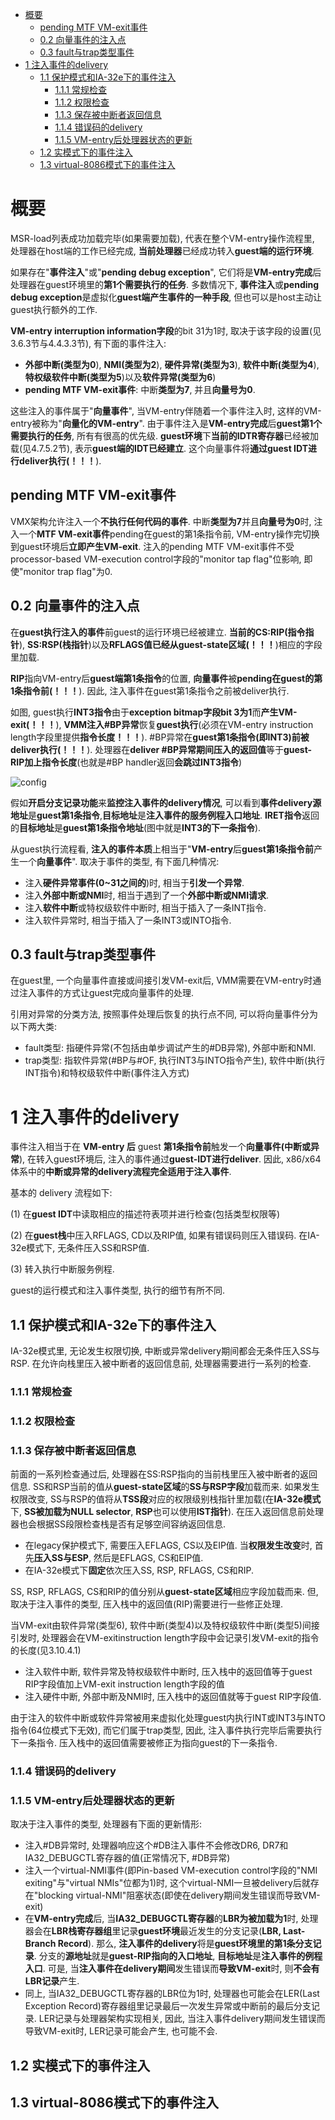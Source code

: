 
<!-- @import "[TOC]" {cmd="toc" depthFrom=1 depthTo=6 orderedList=false} -->

<!-- code_chunk_output -->

- [概要](#概要)
  - [pending MTF VM-exit事件](#pending-mtf-vm-exit事件)
  - [0.2 向量事件的注入点](#02-向量事件的注入点)
  - [0.3 fault与trap类型事件](#03-fault与trap类型事件)
- [1 注入事件的delivery](#1-注入事件的delivery)
  - [1.1 保护模式和IA\-32e下的事件注入](#11-保护模式和ia-32e下的事件注入)
    - [1.1.1 常规检查](#111-常规检查)
    - [1.1.2 权限检查](#112-权限检查)
    - [1.1.3 保存被中断者返回信息](#113-保存被中断者返回信息)
    - [1.1.4 错误码的delivery](#114-错误码的delivery)
    - [1.1.5 VM\-entry后处理器状态的更新](#115-vm-entry后处理器状态的更新)
  - [1.2 实模式下的事件注入](#12-实模式下的事件注入)
  - [1.3 virtual-8086模式下的事件注入](#13-virtual-8086模式下的事件注入)

<!-- /code_chunk_output -->

# 概要

MSR\-load列表成功加载完毕(如果需要加载), 代表在整个VM\-entry操作流程里, 处理器在host端的工作已经完成, **当前处理器**已经成功转入**guest端的运行环境**.

如果存在"**事件注入**"或"**pending debug exception**", 它们将是**VM\-entry完成**后处理器在guest环境里的**第1个需要执行的任务**. 多数情况下, **事件注入**或**pending debug exception**是虚拟化**guest端产生事件的一种手段**, 但也可以是host主动让guest执行额外的工作.

**VM\-entry interruption information字段**的bit 31为1时, 取决于该字段的设置(见3.6.3节与4.4.3.3节), 有下面的事件注入:

- **外部中断(类型为0**), **NMI(类型为2**), **硬件异常(类型为3**), **软件中断(类型为4**), **特权级软件中断(类型为5**)以及**软件异常(类型为6**)
- **pending MTF VM\-exit事件**: 中断**类型为7**, 并且**向量号为0**.

这些注入的事件属于"**向量事件**", 当VM\-entry伴随着一个事件注入时, 这样的VM\-entry被称为"**向量化的VM\-entry**". 由于事件注入是**VM\-entry完成**后**guest第1个需要执行的任务**, 所有有很高的优先级. **guest环境**下**当前的IDTR寄存器**已经被加载(见4.7.5.2节), 表示**guest端的IDT已经建立**. 这个向量事件将**通过guest IDT进行deliver执行(！！！**).

## pending MTF VM-exit事件

VMX架构允许注入一个**不执行任何代码的事件**. 中断**类型为7**并且**向量号为0**时, 注入一个**MTF VM\-exit事件**pending在guest的第1条指令前, VM\-entry操作完切换到guest环境后**立即产生VM\-exit**. 注入的pending MTF VM\-exit事件不受processor\-based VM\-execution control字段的"monitor tap flag"位影响, 即使"monitor trap flag"为0.

## 0.2 向量事件的注入点

在**guest执行注入的事件**前guest的运行环境已经被建立. **当前的CS:RIP(指令指针**), **SS:RSP(栈指针**)以及**RFLAGS值已经从guest\-state区域(！！！**)相应的字段里加载.

**RIP**指向VM\-entry后**guest端第1条指令**的位置, **向量事件**被**pending在guest的第1条指令前(！！！**). 因此, 注入事件在guest第1条指令之前被deliver执行.

如图, guest执行**INT3指令**由于**exception bitmap字段bit 3为1**而**产生VM\-exit(！！！**), **VMM注入\#BP异常**恢复**guest执行**(必须在VM\-entry instruction length字段里提供**指令长度！！！**). \#BP异常在**guest第1条指令(即INT3)前被deliver执行(！！！**). 处理器在**deliver \#BP异常期间压入的返回值**等于**guest\-RIP加上指令长度**(也就是\#BP handler返回**会跳过INT3指令**)

![config](./images/1.png)

假如**开启分支记录功能**来**监控注入事件的delivery情况**, 可以看到**事件delivery源地址**是**guest第1条指令**,**目标地址**是**注入事件的服务例程入口地址**. **IRET指令**返回的**目标地址**是**guest第1条指令地址**(图中就是**INT3的下一条指令**).

从guest执行流程看, **注入的事件本质**上相当于"**VM\-entry**后**guest第1条指令前**产生一个**向量事件**". 取决于事件的类型, 有下面几种情况:

- 注入**硬件异常事件(0\~31之间的**)时, 相当于**引发一个异常**.
- 注入**外部中断或NMI**时, 相当于遇到了一个**外部中断或NMI请求**.
- 注入**软件中断**或特权级软件中断时, 相当于插入了一条INT指令.
- 注入软件异常时, 相当于插入了一条INT3或INTO指令.

## 0.3 fault与trap类型事件

在guest里, 一个向量事件直接或间接引发VM\-exit后, VMM需要在VM-entry时通过注入事件的方式让guest完成向量事件的处理.

引用对异常的分类方法, 按照事件处理后恢复的执行点不同, 可以将向量事件分为以下两大类:

- fault类型: 指硬件异常(不包括由单步调试产生的\#DB异常), 外部中断和NMI.
- trap类型: 指软件异常(\#BP与\#OF, 执行INT3与INTO指令产生), 软件中断(执行INT指令)和特权级软件中断(事件注入方式)


# 1 注入事件的delivery

事件注入相当于在 **VM-entry 后** guest **第1条指令前**触发一个**向量事件(中断或异常**), 在转入guest环境后, 注入的事件通过**guest\-IDT进行deliver**. 因此, x86/x64体系中的**中断或异常的delivery流程完全适用于注入事件**.

基本的 delivery 流程如下:

(1) 在**guest IDT**中读取相应的描述符表项并进行检查(包括类型权限等)

(2) 在**guest栈**中压入RFLAGS, CD以及RIP值, 如果有错误码则压入错误码. 在IA\-32e模式下, 无条件压入SS和RSP值.

(3) 转入执行中断服务例程.

guest的运行模式和注入事件类型, 执行的细节有所不同.

## 1.1 保护模式和IA\-32e下的事件注入

IA\-32e模式里, 无论发生权限切换, 中断或异常delivery期间都会无条件压入SS与RSP. 在允许向栈里压入被中断者的返回信息前, 处理器需要进行一系列的检查.

### 1.1.1 常规检查

### 1.1.2 权限检查

### 1.1.3 保存被中断者返回信息

前面的一系列检查通过后, 处理器在SS:RSP指向的当前栈里压入被中断者的返回信息. SS和RSP当前的值从**guest\-state区域**的**SS与RSP字段**加载而来. 如果发生权限改变, SS与RSP的值将从**TSS段**对应的权限级别栈指针里加载(在**IA\-32e模式**下, **SS被加载为NULL selector**, **RSP**也可以使用**IST指针**). 在压入返回信息前处理器也会根据SS段限检查栈是否有足够空间容纳返回信息.

- 在legacy保护模式下, 需要压入EFLAGS, CS以及EIP值. 当**权限发生改变**时, 首先**压入SS与ESP**, 然后是EFLAGS, CS和EIP值.
- 在IA\-32e模式下**固定**依次压入SS, RSP, RFLAGS, CS和RIP.

SS, RSP, RFLAGS, CS和RIP的值分别从**guest\-state区域**相应字段加载而来. 但, 取决于注入事件的类型, 压入栈中的返回值(RIP)需要进行一些修正处理.

当VM\-exit由软件异常(类型6), 软件中断(类型4)以及特权级软件中断(类型5)间接引发时, 处理器会在VM\-exitinstruction length字段中会记录引发VM\-exit的指令的长度(见3.10.4.1)

- 注入软件中断, 软件异常及特权级软件中断时, 压入栈中的返回值等于guest RIP字段值加上VM\-exit instruction length字段的值
- 注入硬件中断, 外部中断及NMI时, 压入栈中的返回值就等于guest RIP字段值.

由于注入的软件中断或软件异常被用来虚拟化处理guest内执行INT或INT3与INTO指令(64位模式下无效), 而它们属于trap类型, 因此, 注入事件执行完毕后需要执行下一条指令. 压入栈中的返回值需要被修正为指向guest的下一条指令.

### 1.1.4 错误码的delivery

### 1.1.5 VM\-entry后处理器状态的更新

取决于注入事件的类型, 处理器有下面的更新情形:

- 注入\#DB异常时, 处理器响应这个\#DB注入事件不会修改DR6, DR7和IA32\_DEBUGCTL寄存器的值(正常情况下, \#DB异常)
- 注入一个virtual\-NMI事件(即Pin\-based VM\-execution control字段的"NMI exiting"与"virtual NMIs"位都为1)时, 这个virtual\-NMI一旦被delivery后就存在"blocking virtual\-NMI"阻塞状态(即使在delivery期间发生错误而导致VM\-exit)
- 在**VM\-entry完成**后, 当**IA32\_DEBUGCTL寄存器**的**LBR为被加载为1**时, 处理器会在**LBR栈寄存器组**里记录**guest环境**最近发生的分支记录(**LBR, Last\-Branch Record**). 那么, **注入事件的delivery**将是**guest环境里的第1条分支记录**. 分支的**源地址**就是**guest\-RIP指向的入口地址**, **目标地址**是**注入事件的例程入口**. 可是, 当**注入事件在delivery期间**发生错误而**导致VM\-exit**时, 则**不会有LBR记录**产生.
- 同上, 当IA32\_DEBUGCTL寄存器的LBR位为1时, 处理器也可能会在LER(Last Exception Record)寄存器组里记录最后一次发生异常或中断前的最后分支记录. LER记录与处理器架构实现相关, 因此, 当注入事件delivery期间发生错误而导致VM\-exit时, LER记录可能会产生, 也可能不会.

## 1.2 实模式下的事件注入

## 1.3 virtual-8086模式下的事件注入

